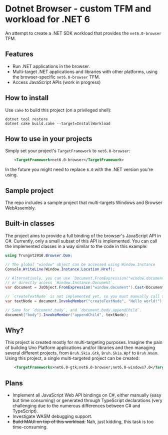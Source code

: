 # Dotnet Browser - custom TFM and workload for .NET 6

An attempt to create a .NET SDK workload that provides the `net6.0-browser` TFM.

## Features
- Run .NET applications in the browser.
- Multi-target .NET applications and libraries with other platforms, using the browser-specific `net6.0-browser` TFM.
- Access JavaScript APIs (work in progress)

## How to install
Use `cake` to build this project (on a privileged shell):

```
dotnet tool restore
dotnet cake build.cake --target=InstallWorkload
```

## How to use in your projects
Simply set your project's `TargetFramework` to `net6.0-browser`:

```xml
    <TargetFramework>net6.0-browser</TargetFramework>
```

In the future you might need to replace `6.0` with the .NET version you're using.

## Sample project
The repo includes a sample project that multi-targets Windows and Browser WebAssembly.

## Built-in classes
The project aims to provide a full binding of the browser's JavaScript API in C#.
Currently, only a small subset of this API is implemented. You can call the implemented classes in a way similar to the code in this example:

```C#
using Trungnt2910.Browser.Dom;

// The global "window" object can be accessed using Window.Instance 
Console.WriteLine(Window.Instance.Location.Href);

// Alternatively, you can use `Document.FromExpression("window.document")`,
// or directly access `Window.Instance.Document`.
var document = JsObject.FromExpression("window.document").Cast<Document>();

// `createTextNode` is not implemented yet, so you must manually call the function.
var textNode = document.InvokeMember("createTextNode", "Hello world!");

// Same for `document.body`, and `document.body.appendChild`.
document["body"].InvokeMember("appendChild", textNode);
```

## Why?
This project is created mostly for multi-targeting purposes.
Imagine the pain of building Uno Platform applications and/or libraries and then managing several different projects, from `Bruh.Skia.Gtk`, `Bruh.Skia.Wpf` to `Bruh.Wasm`.
Using this project, a single multi-targeted project can be created:

```xml
    <TargetFrameworks>net6.0-gtk;net6.0-browser;net6.0-windows7.0</TargetFrameworks>
```

## Plans
- Implement all JavaScript Web API bindings on C#, either manually (easy but time consuming) or generated through TypeScript declarations (very challenging due to the numerous differences between C# and TypeScript).
- Investigate WASM debugging support.
- ~~Build MAUI on top of this workload.~~ Nah, just kidding, this task is too time-consuming.